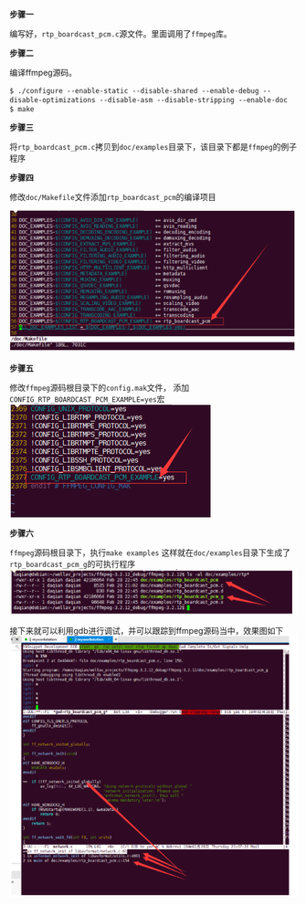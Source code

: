 **步骤一**

编写好，`rtp_boardcast_pcm.c`源文件。里面调用了`ffmpeg`库。

**步骤二**

编译ffmpeg源码。
```
$ ./configure --enable-static --disable-shared --enable-debug --disable-optimizations --disable-asm --disable-stripping --enable-doc
$ make
```


**步骤三**

将`rtp_boardcast_pcm.c`拷贝到`doc/examples`目录下，该目录下都是`ffmpeg`的例子程序

**步骤四**

修改`doc/Makefile`文件添加`rtp_boardcast_pcm`的编译项目

![title](https://raw.githubusercontent.com/standardzero/picture2/master/gitnote/2019/05/09/1-1557389707178.png?token=AJQX55PMCFVVIPEOMFCGQFS42PQ4S)

**步骤五**

修改`ffmpeg`源码根目录下的`config.mak`文件，
添加`CONFIG_RTP_BOARDCAST_PCM_EXAMPLE=yes`宏
![title](https://raw.githubusercontent.com/standardzero/picture2/master/gitnote/2019/05/09/2-1557389861713.png?token=AJQX55IQGWFFUXTUJCCMPY242PRGE)

**步骤六**

`ffmpeg`源码根目录下，执行`make examples`
这样就在`doc/examples`目录下生成了`rtp_boardcast_pcm_g`的可执行程序
![title](https://raw.githubusercontent.com/standardzero/picture2/master/gitnote/2019/05/09/3-1557389873101.png?token=AJQX55JSAAHZOZTKMKHWWTC42PRG4)

接下来就可以利用gdb进行调试，并可以跟踪到ffmpeg源码当中，效果图如下
![title](https://raw.githubusercontent.com/standardzero/picture2/master/gitnote/2019/05/09/4-1557389882870.png?token=AJQX55NLQ4LU7OSZV4GQYE242PRHQ)
